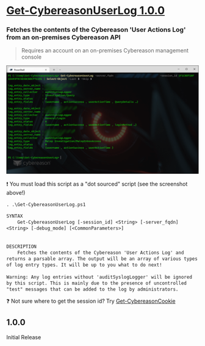# [Get-CybereasonUserLog 1.0.0](https://github.com/Cybereason-Fan/Get-CybereasonUserLog)

### Fetches the contents of the Cybereason 'User Actions Log' from an on-premises Cybereason API
> Requires an account on an on-premises Cybereason management console

![image](usage-Get-CybereasonUserLog.png)

❗ You must load this script as a "dot sourced" script (see the screenshot above!)
```
. .\Get-CybereasonUserLog.ps1
```
```
SYNTAX
    Get-CybereasonUserLog [-session_id] <String> [-server_fqdn] <String> [-debug_mode] [<CommonParameters>]


DESCRIPTION
    Fetches the contents of the Cybereason 'User Actions Log' and returns a parsable array. The output will be an array of various types of log entry types. It will be up to you what to do next!

Warning: Any log entries without 'auditSyslogLogger' will be ignored by this script. This is mainly due to the presence of uncontrolled "test" messages that can be added to the log by administrators.
``` 

❓ Not sure where to get the session id? Try [Get-CybereasonCookie](https://github.com/Cybereason-Fan/Get-CybereasonCookie)

## 1.0.0

Initial Release
